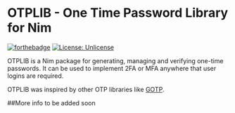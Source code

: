 # OTPLIB - One Time Password Library for Nim
[![forthebadge](https://forthebadge.com/images/badges/powered-by-black-magic.svg)](https://forthebadge.com)
[![License: Unlicense](https://img.shields.io/badge/license-Unlicense-blue.svg)](http://unlicense.org/)

OTPLIB is a Nim package for generating, managing and verifying one-time passwords.
It can be used to implement 2FA or MFA anywhere that user logins are required.

OTPLIB was inspired by other OTP libraries like [GOTP](https://github.com/xlzd/gotp).

##More info to be added soon
